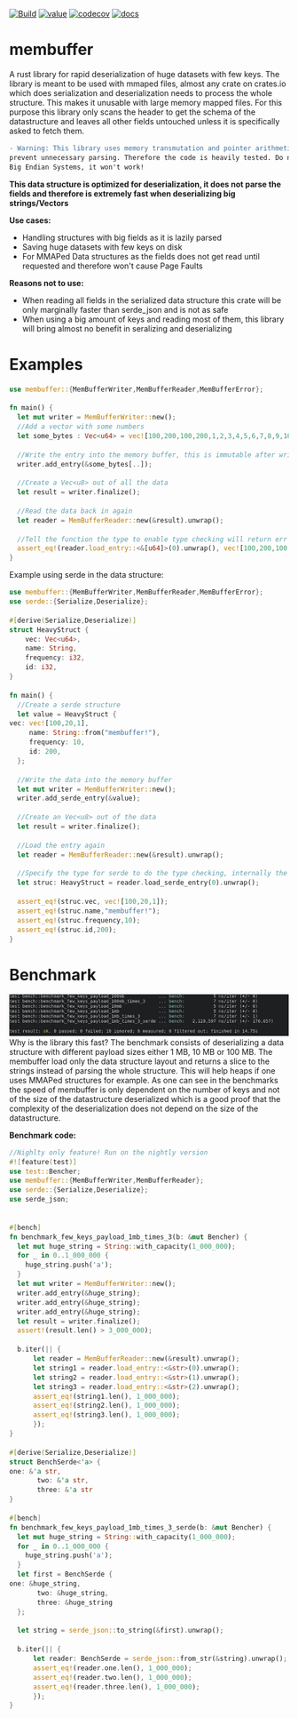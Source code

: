 [![Build](https://github.com/ShadowItaly/membuffer/workflows/Build/badge.svg)](https://github.com/ShadowItaly/membuffer/actions)
[![value](https://img.shields.io/crates/v/membuffer)](https://crates.io/crates/membuffer)
[![codecov](https://codecov.io/gh/ShadowItaly/membuffer/branch/main/graph/badge.svg?token=H1xcM8Umr6)](https://codecov.io/gh/ShadowItaly/membuffer)
[![docs](https://docs.rs/membuffer/badge.svg)](https://docs.rs/membuffer)

# membuffer
A rust library for rapid deserialization of huge datasets with few keys. The library is meant to be used with mmaped files, almost any crate on crates.io which does serialization and deserialization needs to process the whole structure. This makes it unusable with large memory mapped files. For this purpose this library only scans the header to get the schema of the datastructure and leaves all other fields untouched unless it is specifically asked to fetch them.

```diff
- Warning: This library uses memory transmutation and pointer arithmetic to improve performance and
prevent unnecessary parsing. Therefore the code is heavily tested. Do not exchange buffer created with this library between Little and
Big Endian Systems, it won't work!
```

**This data structure is optimized for deserialization, it does not parse the fields and therefore is extremely fast when deserializing big strings/Vectors**

**Use cases:**
- Handling structures with big fields as it is lazily parsed
- Saving huge datasets with few keys on disk
- For MMAPed Data structures as the fields does not get read until requested and therefore won't cause Page Faults

**Reasons not to use:**
- When reading all fields in the serialized data structure this crate will be only marginally faster than serde_json and is not as safe
- When using a big amount of keys and reading most of them, this library will bring almost no benefit in seralizing and deserializing


# Examples

```rust
use membuffer::{MemBufferWriter,MemBufferReader,MemBufferError};

fn main() {
  let mut writer = MemBufferWriter::new();
  //Add a vector with some numbers
  let some_bytes : Vec<u64> = vec![100,200,100,200,1,2,3,4,5,6,7,8,9,10];

  //Write the entry into the memory buffer, this is immutable after writing no changing after this
  writer.add_entry(&some_bytes[..]);
  
  //Create a Vec<u8> out of all the data
  let result = writer.finalize();

  //Read the data back in again
  let reader = MemBufferReader::new(&result).unwrap();

  //Tell the function the type to enable type checking will return err if the type is not right
  assert_eq!(reader.load_entry::<&[u64]>(0).unwrap(), vec![100,200,100,200,1,2,3,4,5,6,7,8,9,10]);
}
```

Example using serde in the data structure:
```rust
use membuffer::{MemBufferWriter,MemBufferReader,MemBufferError};
use serde::{Serialize,Deserialize};

#[derive(Serialize,Deserialize)]
struct HeavyStruct {
    vec: Vec<u64>,
    name: String,
    frequency: i32,
    id: i32,
}

fn main() {
  //Create a serde structure
  let value = HeavyStruct {
vec: vec![100,20,1],
     name: String::from("membuffer!"),
     frequency: 10,
     id: 200,
  };

  //Write the data into the memory buffer
  let mut writer = MemBufferWriter::new();
  writer.add_serde_entry(&value);

  //Create an Vec<u8> out of the data
  let result = writer.finalize();

  //Load the entry again
  let reader = MemBufferReader::new(&result).unwrap();

  //Specify the type for serde to do the type checking, internally the serde object is saved as JSON string representation
  let struc: HeavyStruct = reader.load_serde_entry(0).unwrap();

  assert_eq!(struc.vec, vec![100,20,1]);
  assert_eq!(struc.name,"membuffer!");
  assert_eq!(struc.frequency,10);
  assert_eq!(struc.id,200);
}
```

# Benchmark
![Benchmark](assets/benchmark.png)
Why is the library this fast? The benchmark consists of deserializing a data structure with different payload sizes either 1 MB, 10 MB or 100 MB. The membuffer load only the data structure layout and returns a slice to the strings instead of parsing the whole structure. This will help heaps if one uses MMAPed structures for example. As one can see in the benchmarks the speed of membuffer is only dependent on the number of keys and not of the size of the datastructure deserialized which is a good proof that the complexity of the deserialization does not depend on the size of the datastructure.

**Benchmark code:**
```rust
//Nighlty only feature! Run on the nightly version
#![feature(test)]
use test::Bencher;
use membuffer::{MemBufferWriter,MemBufferReader};
use serde::{Serialize,Deserialize};
use serde_json;


#[bench]
fn benchmark_few_keys_payload_1mb_times_3(b: &mut Bencher) {
  let mut huge_string = String::with_capacity(1_000_000);
  for _ in 0..1_000_000 {
    huge_string.push('a');
  }
  let mut writer = MemBufferWriter::new();
  writer.add_entry(&huge_string);
  writer.add_entry(&huge_string);
  writer.add_entry(&huge_string);
  let result = writer.finalize();
  assert!(result.len() > 3_000_000);

  b.iter(|| {
      let reader = MemBufferReader::new(&result).unwrap();
      let string1 = reader.load_entry::<&str>(0).unwrap();
      let string2 = reader.load_entry::<&str>(1).unwrap();
      let string3 = reader.load_entry::<&str>(2).unwrap();
      assert_eq!(string1.len(), 1_000_000);
      assert_eq!(string2.len(), 1_000_000);
      assert_eq!(string3.len(), 1_000_000);
      });   
}

#[derive(Serialize,Deserialize)]
struct BenchSerde<'a> {
one: &'a str,
       two: &'a str,
       three: &'a str
}

#[bench]
fn benchmark_few_keys_payload_1mb_times_3_serde(b: &mut Bencher) {
  let mut huge_string = String::with_capacity(1_000_000);
  for _ in 0..1_000_000 {
    huge_string.push('a');
  }
  let first = BenchSerde {
one: &huge_string,
       two: &huge_string,
       three: &huge_string
  };

  let string = serde_json::to_string(&first).unwrap();

  b.iter(|| {
      let reader: BenchSerde = serde_json::from_str(&string).unwrap();
      assert_eq!(reader.one.len(), 1_000_000);
      assert_eq!(reader.two.len(), 1_000_000);
      assert_eq!(reader.three.len(), 1_000_000);
      });
}
```
